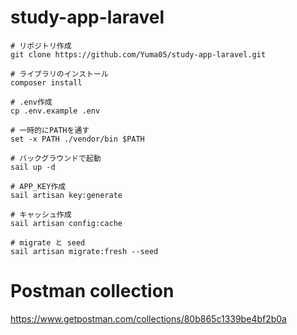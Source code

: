 # study-app-laravel
````
# リポジトリ作成
git clone https://github.com/Yuma05/study-app-laravel.git

# ライブラリのインストール
composer install

# .env作成
cp .env.example .env

# 一時的にPATHを通す
set -x PATH ./vendor/bin $PATH

# バックグラウンドで起動
sail up -d

# APP_KEY作成
sail artisan key:generate

# キャッシュ作成
sail artisan config:cache

# migrate と seed
sail artisan migrate:fresh --seed
````
# Postman collection
https://www.getpostman.com/collections/80b865c1339be4bf2b0a
